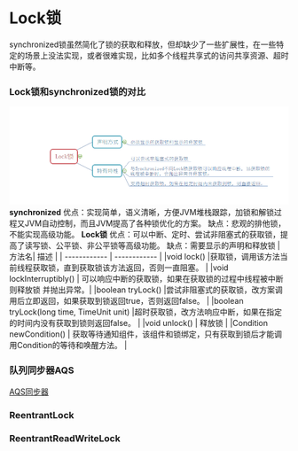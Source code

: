 # Lock锁
  synchronized锁虽然简化了锁的获取和释放，但却缺少了一些扩展性，在一些特定的场景上没法实现，或者很难实现，比如多个线程共享式的访问共享资源、超时中断等。
### Lock锁和synchronized锁的对比
![Lock锁](https://github.com/sunwnehongl/LearningSummary/blob/master/image/concurrent/Lock%E9%94%81.png "Lock锁")
**synchronized**
优点：实现简单，语义清晰，方便JVM堆栈跟踪，加锁和解锁过程又JVM自动控制，而且JVM提高了各种锁优化的方案。
缺点：悲观的排他锁，不能实现高级功能。
**Lock锁**
优点：可以中断、定时、尝试非阻塞式的获取锁，提高了读写锁、公平锁、非公平锁等高级功能。
缺点：需要显示的声明和释放锁
|   方法名| 描述  |
| ------------ | ------------ |
|void lock() |获取锁，调用该方法当前线程获取锁，直到获取锁该方法返回，否则一直阻塞。   |
|void lockInterruptibly()   | 可以响应中断的获取锁，如果在获取锁的过程中线程被中断则释放锁
并抛出异常。|
|boolean tryLock()   |尝试非阻塞式的获取锁，改方案调用后立即返回，如果获取到锁返回true，否则返回false。   |
|boolean tryLock(long time, TimeUnit unit)   |超时获取锁，改方法响应中断，如果在指定的时间内没有获取到锁则返回false。   |
|void unlock()   | 释放锁  |
|Condition newCondition()   | 获取等待通知组件，该组件和锁绑定，只有获取到锁后才能调用Condition的等待和唤醒方法。  |

### 队列同步器AQS
[AQS同步器](https://github.com/sunwnehongl/LearningSummary/blob/master/java%E7%9F%A5%E8%AF%86%E6%80%BB%E7%BB%93/java%E5%B9%B6%E5%8F%91/AQS.md "AQS同步器")
### ReentrantLock
### ReentrantReadWriteLock
